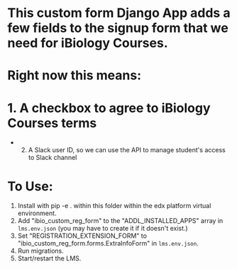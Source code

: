# This custom form Django App adds a few fields to the signup form that we need for iBiology Courses.
# Right now this means:
#   1. A checkbox to agree to iBiology Courses terms
*   2. A Slack user ID, so we can use the API to manage student's access to Slack channel

# To Use:

1. Install with pip -e . within this folder within the edx platform virtual environment.
2. Add "ibio_custom_reg_form" to the "ADDL_INSTALLED_APPS" array in `lms.env.json` (you may have to create it if it doesn't exist.)
3. Set "REGISTRATION_EXTENSION_FORM" to "ibio_custom_reg_form.forms.ExtraInfoForm" in `lms.env.json`.
4. Run migrations.
5. Start/restart the LMS.
